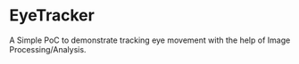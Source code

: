 # EyeTracker
A Simple PoC to demonstrate tracking eye movement with the help of Image Processing/Analysis.
